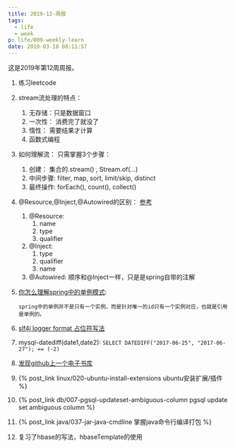 ```yaml
---
title: 2019-12-周报
tags:
  - life
  - week
p: life/009-weekly-learn
date: 2019-03-18 08:11:57
---
```


这是2019年第12周周报。

1. 练习leetcode

2. stream流处理的特点：
    1. 无存储：只是数据窗口
    2. 一次性： 消费完了就没了
    3. 惰性： 需要结果才计算
    4. 函数式编程
  

3. 如何理解流： 只需掌握3个步骤：
    1. 创建： 集合的.stream() , Stream.of(...)
    2. 中间步骤: filter, map, sort, limit/skip, distinct 
    3. 最终操作: forEach(), count(), collect()


4. @Resource,@Inject,@Autowired的区别： [参考](https://www.baeldung.com/spring-annotations-resource-inject-autowire)
    1. @Resource:
        1. name
        2. type
        3. qualifier
    2. @Inject:
        1. type
        2. qualifier
        3. name
    3. @Autowired: 顺序和@Inject一样，只是是spring自带的注解


5. [你怎么理解spring中的单例模式](https://dzone.com/articles/an-interview-question-on-spring-singletons):
    ```
    spring中的单例并不是只有一个实例，而是针对唯一的id只有一个实例对应，也就是引用是单例的。
    ```

6. [slf4j logger format 占位符写法](https://stackoverflow.com/questions/6371638/slf4j-how-to-log-formatted-message-object-array-exception)


7. mysql-datediff(date1,date2): `SELECT DATEDIFF("2017-06-25", "2017-06-27"); == (-2)`

8. [发现github上一个电子书库](https://github.com/yuanliangding/books)

9. {% post_link linux/020-ubuntu-install-extensions ubuntu安装扩展/插件 %}

10. {% post_link db/007-pgsql-updateset-ambiguous-column pgsql update set ambiguous column %}

11. {% post_link java/037-jar-java-cmdline 掌握java命令行编译打包 %}

12. 复习了hbase的写法，hbaseTemplate的使用



